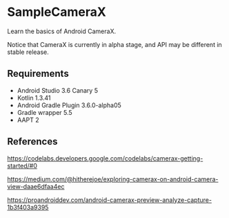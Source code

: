 # SampleCameraX
Learn the basics of Android CameraX.

Notice that CameraX is currently in alpha stage, and API may be different in stable release.

## Requirements
* Android Studio 3.6 Canary 5
* Kotlin 1.3.41
* Android Gradle Plugin 3.6.0-alpha05
* Gradle wrapper 5.5
* AAPT 2

## References
https://codelabs.developers.google.com/codelabs/camerax-getting-started/#0

https://medium.com/@hitherejoe/exploring-camerax-on-android-camera-view-daae6dfaa4ec

https://proandroiddev.com/android-camerax-preview-analyze-capture-1b3f403a9395